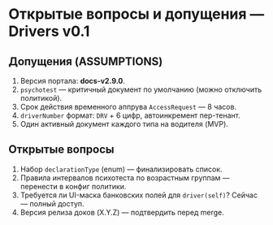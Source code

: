 # Открытые вопросы и допущения — Drivers v0.1

## Допущения (ASSUMPTIONS)

1. Версия портала: **docs-v2.9.0**.
2. `psychotest` — критичный документ по умолчанию (можно отключить политикой).
3. Срок действия временного аппрува `AccessRequest` — 8 часов.
4. `driverNumber` формат: `DRV` + 6 цифр, автоинкремент пер-тенант.
5. Один активный документ каждого типа на водителя (MVP).

## Открытые вопросы

1. Набор `declarationType` (enum) — финализировать список.
2. Правила интервалов психотеста по возрастным группам — перенести в конфиг политики.
3. Требуется ли UI-маска банковских полей для `driver(self)`? Сейчас — полный доступ.
4. Версия релиза доков (X.Y.Z) — подтвердить перед merge.

